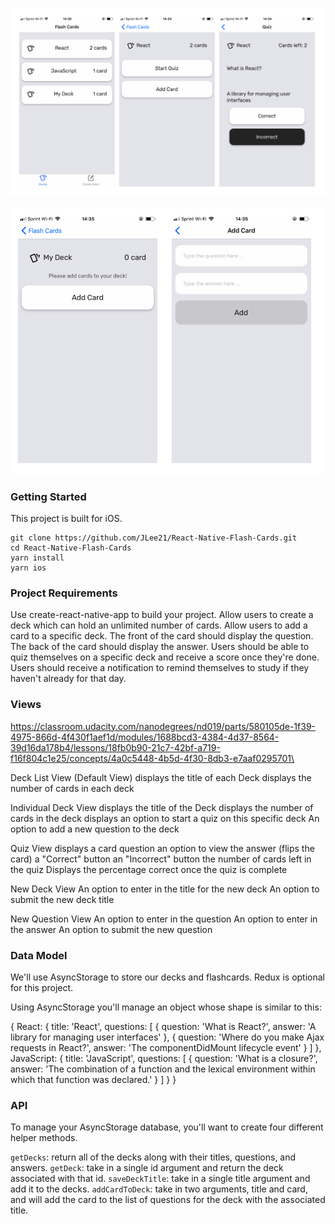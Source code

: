 
![](./imgs/collage-0.png)

![](./imgs/collage-1.png)

### Getting Started

This project is built for iOS.

```
git clone https://github.com/JLee21/React-Native-Flash-Cards.git
cd React-Native-Flash-Cards
yarn install
yarn ios
```


### Project Requirements
Use create-react-native-app to build your project.
Allow users to create a deck which can hold an unlimited number of cards.
Allow users to add a card to a specific deck.
The front of the card should display the question.
The back of the card should display the answer.
Users should be able to quiz themselves on a specific deck and receive a score once they're done.
Users should receive a notification to remind themselves to study if they haven't already for that day.

### Views
https://classroom.udacity.com/nanodegrees/nd019/parts/580105de-1f39-4975-866d-4f430f1aef1d/modules/1688bcd3-4384-4d37-8564-39d16da178b4/lessons/18fb0b90-21c7-42bf-a719-f16f804c1e25/concepts/4a0c5448-4b5d-4f30-8db3-e7aaf0295701\

Deck List View (Default View)
  displays the title of each Deck
  displays the number of cards in each deck

Individual Deck View
  displays the title of the Deck
  displays the number of cards in the deck
  displays an option to start a quiz on this specific deck
  An option to add a new question to the deck

Quiz View
  displays a card question
  an option to view the answer (flips the card)
  a "Correct" button
  an "Incorrect" button
  the number of cards left in the quiz
  Displays the percentage correct once the quiz is complete

New Deck View
  An option to enter in the title for the new deck
  An option to submit the new deck title

New Question View
  An option to enter in the question
  An option to enter in the answer
  An option to submit the new question

### Data Model

We'll use AsyncStorage to store our decks and flashcards. Redux is optional for this project.

Using AsyncStorage you'll manage an object whose shape is similar to this:

{
  React: {
    title: 'React',
    questions: [
      {
        question: 'What is React?',
        answer: 'A library for managing user interfaces'
      },
      {
        question: 'Where do you make Ajax requests in React?',
        answer: 'The componentDidMount lifecycle event'
      }
    ]
  },
  JavaScript: {
    title: 'JavaScript',
    questions: [
      {
        question: 'What is a closure?',
        answer: 'The combination of a function and the lexical environment within which that function was declared.'
      }
    ]
  }
}

### API

To manage your AsyncStorage database, you'll want to create four different helper methods.

`getDecks`: return all of the decks along with their titles, questions, and answers.
`getDeck`: take in a single id argument and return the deck associated with that id.
`saveDeckTitle`: take in a single title argument and add it to the decks.
`addCardToDeck`: take in two arguments, title and card, and will add the card to the list of questions for the deck with the associated title.
